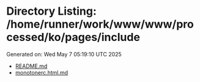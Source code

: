 # Directory Listing: /home/runner/work/www/www/processed/ko/pages/include
Generated on: Wed May  7 05:19:10 UTC 2025

- [README.md](README.md)
- [monotonerc.html.md](monotonerc.html.md)

